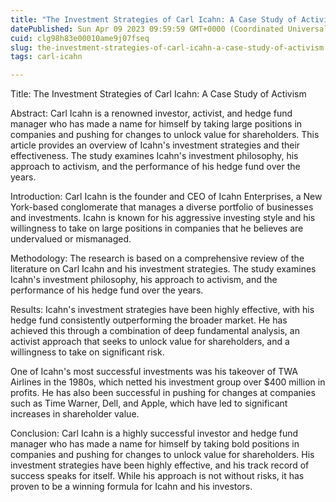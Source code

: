 ```yaml
---
title: "The Investment Strategies of Carl Icahn: A Case Study of Activism"
datePublished: Sun Apr 09 2023 09:59:59 GMT+0000 (Coordinated Universal Time)
cuid: clg98h83e00010ame9j07fseq
slug: the-investment-strategies-of-carl-icahn-a-case-study-of-activism
tags: carl-icahn

---
```


Title: The Investment Strategies of Carl Icahn: A Case Study of Activism

Abstract: Carl Icahn is a renowned investor, activist, and hedge fund manager who has made a name for himself by taking large positions in companies and pushing for changes to unlock value for shareholders. This article provides an overview of Icahn's investment strategies and their effectiveness. The study examines Icahn's investment philosophy, his approach to activism, and the performance of his hedge fund over the years.

Introduction: Carl Icahn is the founder and CEO of Icahn Enterprises, a New York-based conglomerate that manages a diverse portfolio of businesses and investments. Icahn is known for his aggressive investing style and his willingness to take on large positions in companies that he believes are undervalued or mismanaged.

Methodology: The research is based on a comprehensive review of the literature on Carl Icahn and his investment strategies. The study examines Icahn's investment philosophy, his approach to activism, and the performance of his hedge fund over the years.

Results: Icahn's investment strategies have been highly effective, with his hedge fund consistently outperforming the broader market. He has achieved this through a combination of deep fundamental analysis, an activist approach that seeks to unlock value for shareholders, and a willingness to take on significant risk.

One of Icahn's most successful investments was his takeover of TWA Airlines in the 1980s, which netted his investment group over $400 million in profits. He has also been successful in pushing for changes at companies such as Time Warner, Dell, and Apple, which have led to significant increases in shareholder value.

Conclusion: Carl Icahn is a highly successful investor and hedge fund manager who has made a name for himself by taking bold positions in companies and pushing for changes to unlock value for shareholders. His investment strategies have been highly effective, and his track record of success speaks for itself. While his approach is not without risks, it has proven to be a winning formula for Icahn and his investors.
